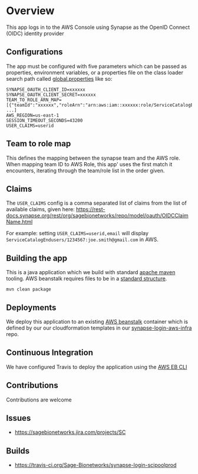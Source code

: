 # Overview
This app logs in to the AWS Console using Synapse as the OpenID Connect
(OIDC) identity provider

## Configurations
The app must be configured with five parameters which can be passed as
properties, environment variables, or a properties file on the class
loader search path called [global.properties](src/main/resources/global.properties)
like so:

```
SYNAPSE_OAUTH_CLIENT_ID=xxxxxx
SYNAPSE_OAUTH_CLIENT_SECRET=xxxxxx
TEAM_TO_ROLE_ARN_MAP=[{"teamId":"xxxxxx","roleArn":"arn:aws:iam::xxxxxx:role/ServiceCatalogEndusers"}, ...]
AWS_REGION=us-east-1
SESSION_TIMEOUT_SECONDS=43200
USER_CLAIMS=userid
```

## Team to role map
This defines the mapping between the synapse team and the AWS role. When
mapping team ID to AWS Role, this app' uses the first match it encounters,
iterating through the team/role list in the order given. 

## Claims
The `USER_CLAIMS` config is a comma separated list of claims from the list of
available claims, given here:
https://rest-docs.synapse.org/rest/org/sagebionetworks/repo/model/oauth/OIDCClaimName.html

For example: setting `USER_CLAIMS=userid,email` will display
`ServiceCatalogEndusers/1234567:joe.smith@gmail.com` in AWS. 

## Building the app
This is a java application which we build with standard [apache maven](https://maven.apache.org/what-is-maven.html)
tooling. AWS beanstalk requires files to be in a
[standard structure](https://docs.aws.amazon.com/elasticbeanstalk/latest/dg/java-tomcat-platform-directorystructure.html).

```buildoutcfg
mvn clean package
```
## Deployments
We deploy this application to an existing [AWS beanstalk](https://aws.amazon.com/elasticbeanstalk/)
container which is defined by our our cloudformation templates in our
[synapse-login-aws-infra](https://github.com/Sage-Bionetworks/synapse-login-aws-infra) repo.

## Continuous Integration
We have configured Travis to deploy the application using the
[AWS EB CLI](https://docs.aws.amazon.com/elasticbeanstalk/latest/dg/eb-cli3.html)

## Contributions
Contributions are welcome

## Issues
* https://sagebionetworks.jira.com/projects/SC

## Builds
* https://travis-ci.org/Sage-Bionetworks/synapse-login-scipoolprod
